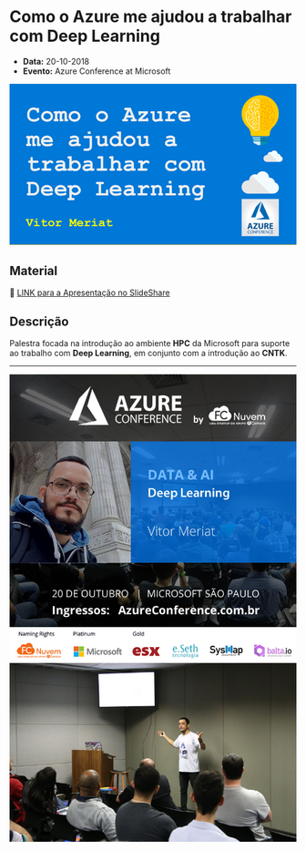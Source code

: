 # Como o Azure me ajudou a trabalhar com Deep Learning

* **Data:** 20-10-2018
* **Evento:** Azure Conference at Microsoft

<p align="center">
  <img src="../img/07.jpg">
</p>

## Material

:floppy_disk: [LINK para a Apresentação no SlideShare](https://www.slideshare.net/VitorMeriat/como-o-azure-me-ajudou-a-trabalhar-com-deep-learning)

## Descrição

Palestra focada na introdução ao ambiente **HPC** da Microsoft para suporte ao trabalho com **Deep Learning**, em conjunto com a introdução ao **CNTK**.

---

![img](../img/07-A.jpg)
<br/>
![img](../img/07-B.jpg)